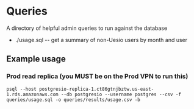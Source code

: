 # Queries

A directory of helpful admin queries to run against the database

- ./usage.sql -- get a summary of non-Uesio users by month and user

## Example usage

### Prod read replica (you MUST be on the Prod VPN to run this)

```
psql --host postgresio-replica-1.ct86gtnjbztw.us-east-1.rds.amazonaws.com --db postgresio --username postgres --csv -f queries/usage.sql -o queries/results/usage.csv -b
```
